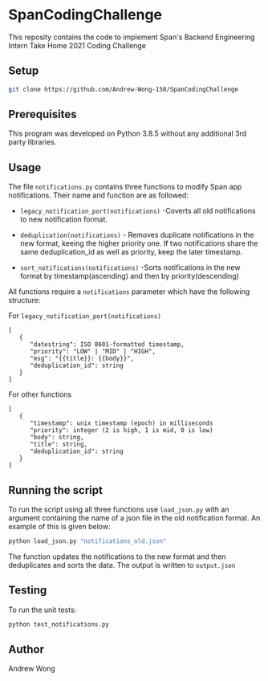 # SpanCodingChallenge

This reposity contains the code to implement Span's Backend Engineering Intern Take Home 2021 Coding Challenge

## Setup

```bash
git clone https://github.com/Andrew-Wong-150/SpanCodingChallenge
```

## Prerequisites
This program was developed on Python 3.8.5 without any additional 3rd party libraries.

## Usage

The file ```notifications.py``` contains three functions to modify Span app notifications. Their name and function are as followed:

- ```legacy_notification_port(notifications)``` -Coverts all old notifications to new notification format.


- ```deduplication(notifications)``` - Removes duplicate notifications in the new format, keeing the higher priority one. If two notifications share the same deduplication_id as well as priority, keep the later
    timestamp.

- ```sort_notifications(notifications)``` -Sorts notifications in the new format by timestamp(ascending) and then by priority(descending)

All functions require a ```notifications``` parameter which have the following structure:

For ```legacy_notification_port(notifications)```
```
[
   {
      "datestring": ISO 8601-formatted timestamp,
      "priority": "LOW" | "MID" | "HIGH",
      "msg": "{{title}}: {{body}}",
      "deduplication_id": string
   }
]
```

For other functions
```
[
   {
      "timestamp": unix timestamp (epoch) in milliseconds
      "priority": integer (2 is high, 1 is mid, 0 is low)
      "body": string,
      "title": string,
      "deduplication_id": string
   }
]
```

## Running the script

To run the script using all three functions use ````load_json.py```` with an argument containing the name of a json file in the old notification format. An example of this is given below:
```bash
python load_json.py "notifications_old.json"
```
The function updates the notifications to the new format and then deduplicates and sorts the data. The output is written to ````output.json````

## Testing
To run the unit tests:
```bash
python test_notifications.py
```

## Author
Andrew Wong